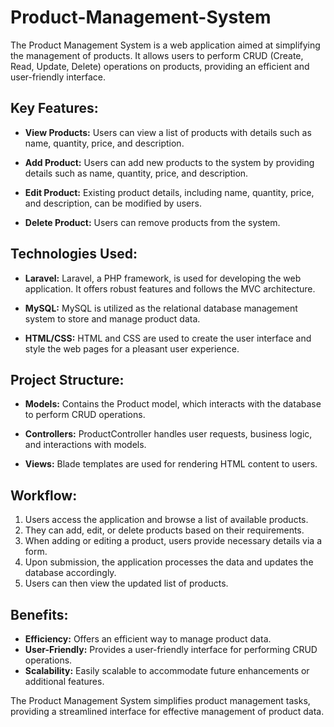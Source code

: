 # Product-Management-System

The Product Management System is a web application aimed at simplifying the management of products. It allows users to perform CRUD (Create, Read, Update, Delete) operations on products, providing an efficient and user-friendly interface.

## Key Features:

- **View Products:** Users can view a list of products with details such as name, quantity, price, and description.

- **Add Product:** Users can add new products to the system by providing details such as name, quantity, price, and description.

- **Edit Product:** Existing product details, including name, quantity, price, and description, can be modified by users.

- **Delete Product:** Users can remove products from the system.

## Technologies Used:

- **Laravel:** Laravel, a PHP framework, is used for developing the web application. It offers robust features and follows the MVC architecture.

- **MySQL:** MySQL is utilized as the relational database management system to store and manage product data.

- **HTML/CSS:** HTML and CSS are used to create the user interface and style the web pages for a pleasant user experience.

## Project Structure:

- **Models:** Contains the Product model, which interacts with the database to perform CRUD operations.

- **Controllers:** ProductController handles user requests, business logic, and interactions with models.

- **Views:** Blade templates are used for rendering HTML content to users.

## Workflow:

1. Users access the application and browse a list of available products.
2. They can add, edit, or delete products based on their requirements.
3. When adding or editing a product, users provide necessary details via a form.
4. Upon submission, the application processes the data and updates the database accordingly.
5. Users can then view the updated list of products.

## Benefits:

- **Efficiency:** Offers an efficient way to manage product data.
- **User-Friendly:** Provides a user-friendly interface for performing CRUD operations.
- **Scalability:** Easily scalable to accommodate future enhancements or additional features.

The Product Management System simplifies product management tasks, providing a streamlined interface for effective management of product data.
